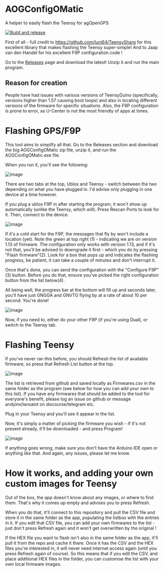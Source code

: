 # AOGConfigOMatic
A helper to easily flash the Teensy for agOpenGPS

[![Build and release](https://github.com/lansalot/AOGConfigOMatic/actions/workflows/main.yml/badge.svg)](https://github.com/lansalot/AOGConfigOMatic/actions/workflows/main.yml)

First of all - full credit to https://github.com/luni64/TeensySharp for this excellent library that makes flashing the Teensy super-simple! And to Jaap van den Handel for his excellent F9P configuration code !

Go to the [Releases](https://github.com/lansalot/AOGConfigOMatic/releases) page and download the latest! Unzip it and run the main program.

## Reason for creation

People have had issues with various versions of TeensyDuino (specifically, versions higher than 1.57 causing boot loops) and also in locating different versions of the firmware for specific situations. Also, the F9P configuration is prone to error, as U-Center is not the most friendly of apps at times.

# Flashing GPS/F9P

This tool aims to simplify all that. Go to the Releases section and download the big AOGConfigOMatic zip file, unzip it, and run the AOGConfigOMatic.exe file.

When you run it, you'll see the following:

![image](https://github.com/lansalot/AOGConfigOMatic/assets/9885921/ed33c2d5-e99e-44c8-a0e0-9a0c44953d5c)

There are two tabs at the top, Ublox and Teensy - switch between the two depending on what you have plugged in. I'd advise only plugging in one device at a time however.

If you plug a ublox F9P in after starting the program, it won't show up automatically (unlike the Teensy, which will). Press Rescan Ports to look for it. Then, connect to the device.

![image](https://github.com/lansalot/AOGConfigOMatic/assets/9885921/80d116f7-a3e6-4f72-a1f5-30b55bc3ca7b)

If it's a cold start for the F9P, the messages that fly by won't include a location (yet). Note the green at top right (1) - indicating we are on version 1.13 of firmware. The configuration only works with version 1.13, and if it's not that, you'll be advised to downgrade it first - which you do by pressing "Flash firmware"(2). Look for a box that pops up and indicates the flashing progress, be patient, it can take a couple of minutes and don't interrupt it.

Once that's done, you can send the configuration with the "Configure F9P"(3) button. Before you do that, ensure you've picked the right configuration button from the list below(4).

All being well, the progress bar at the bottom will fill up and seconds later, you'll have just GNGGA and GNVTG flying by at a rate of about 10 per second. You're done!

![image](https://github.com/lansalot/AOGConfigOMatic/assets/9885921/106a04f4-902c-4b5e-921f-48bfa5db6a38)

Now, if you need to, either do your other F9P (if you're using Dual), or switch to the Teensy tab.

# Flashing Teensy

If you've never ran this before, you should Refresh the list of available firmware, so press that Refresh List button at the top.

![image](https://github.com/lansalot/AOGConfigOMatic/assets/9885921/c3cdb7c5-ce2a-4c03-a63a-4007334aa0d1)

The list is retrieved from github and saved locally as Firmwares.csv in the same folder as the program (see below for how you can add your own to this list). If you have any firmwares that should be added to the tool for everyone's benefit, please log an issue on github or message andyinv/lansalot on discourse/telegram etc.

Plug in your Teensy and you'll see it appear in the list.

Now, it's simply a matter of picking the firmware you wish - if it's not present already, it'll be downloaded - and press Program!

![image](https://github.com/lansalot/AOGConfigOMatic/assets/9885921/a92b232c-ac12-458f-94ef-65fe37102d60)

If anything goes wrong, make sure you don't have the Arduino IDE open or anything like that. And again, any issues, please let me know.

# How it works, and adding your own custom images for Teensy

Out of the box, the app doesn't know about any images, or where to find them. That's why it comes up empty and advises you to press Refresh.

When you do that, it'll connect to this repository and pull the CSV file and store it in the same folder as the app, populating the listbox with the entries in it. If you edit that CSV file, you can add your own firmwares to the list - just don't press Refresh again and it won't get overwritten by the original !

If the HEX file you want to flash isn't also in the same folder as the app, it'll pull it from the repo and cache it there. Once it has the CSV and the HEX files you're interested in, it will never need internet access again (until you press Refresh again of course). So this means that if you edit the CSV, and place additional HEX files in the folder, you can customise the list with your own local firmware images.
